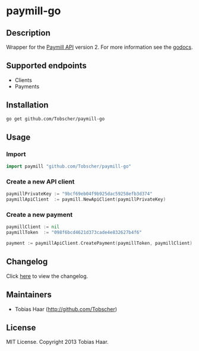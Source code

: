 # paymill-go

## Description

Wrapper for the [Paymill
API](https://www.paymill.com/en-gb/documentation-3/reference/api-reference/)
version 2. For more information see the
[godocs](http://godoc.org/github.com/Tobscher/paymill-go).

## Supported endpoints

* Clients
* Payments

## Installation

```bash
go get github.com/Tobscher/paymill-go
```

## Usage

### Import

```go
import paymill "github.com/Tobscher/paymill-go"
```

### Create a new API client

```go
paymillPrivateKey := "9bcf69eb04f9b925dac59258efb3d374"
paymillApiClient  := paymill.NewApiClient(paymillPrivateKey)
```

### Create a new payment

```go
paymillClient := nil
paymillToken  := "098f6bcd4621d373cade4e832627b4f6"

payment := paymillApiClient.CreatePayment(paymillToken, paymillClient)
```

## Changelog

Click [here](https://github.com/tobscher/paymill-go/blob/master/CHANGELOG.md) to view the changelog.

## Maintainers

* Tobias Haar (http://github.com/Tobscher)

## License

MIT License. Copyright 2013 Tobias Haar.
